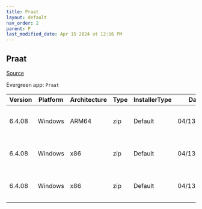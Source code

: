 ```yaml
---
title: Praat
layout: default
nav_order: 2
parent: P
last_modified_date: Apr 15 2024 at 12:16 PM
---
```


## Praat

[Source](https://www.fon.hum.uva.nl/praat/)

Evergreen app: `Praat`

| Version | Platform | Architecture | Type | InstallerType | Date       | Size     | URI                                                                                                                                                                      |
| ------- | -------- | ------------ | ---- | ------------- | ---------- | -------- | ------------------------------------------------------------------------------------------------------------------------------------------------------------------------ |
| 6.4.08  | Windows  | ARM64        | zip  | Default       | 04/13/2024 | 17912146 | [https://github.com/praat/praat/releases/download/v6.4.08/praat6408_win-arm64.zip](https://github.com/praat/praat/releases/download/v6.4.08/praat6408_win-arm64.zip)     |
| 6.4.08  | Windows  | x86          | zip  | Default       | 04/13/2024 | 19473016 | [https://github.com/praat/praat/releases/download/v6.4.08/praat6408_win-intel32.zip](https://github.com/praat/praat/releases/download/v6.4.08/praat6408_win-intel32.zip) |
| 6.4.08  | Windows  | x86          | zip  | Default       | 04/13/2024 | 19121652 | [https://github.com/praat/praat/releases/download/v6.4.08/praat6408_win-intel64.zip](https://github.com/praat/praat/releases/download/v6.4.08/praat6408_win-intel64.zip) |
